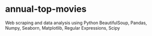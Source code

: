 # annual-top-movies
Web scraping and data analysis using Python BeautifulSoup, Pandas, Numpy, Seaborn, Matplotlib, Regular Expressions, Scipy

